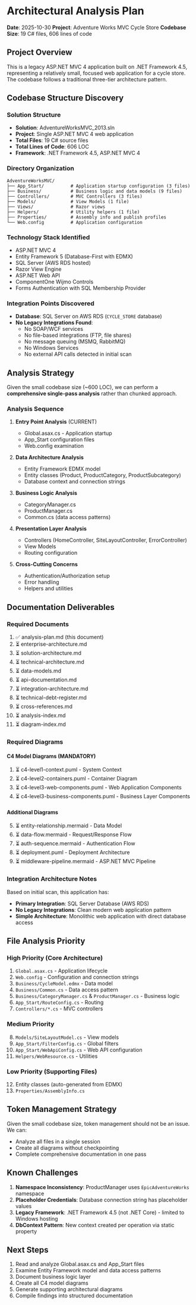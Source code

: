 # Architectural Analysis Plan
**Date**: 2025-10-30
**Project**: Adventure Works MVC Cycle Store
**Codebase Size**: 19 C# files, 606 lines of code

## Project Overview
This is a legacy ASP.NET MVC 4 application built on .NET Framework 4.5, representing a relatively small, focused web application for a cycle store. The codebase follows a traditional three-tier architecture pattern.

## Codebase Structure Discovery

### Solution Structure
- **Solution**: AdventureWorksMVC_2013.sln
- **Project**: Single ASP.NET MVC 4 web application
- **Total Files**: 19 C# source files
- **Total Lines of Code**: 606 LOC
- **Framework**: .NET Framework 4.5, ASP.NET MVC 4

### Directory Organization
```
AdventureWorksMVC/
├── App_Start/          # Application startup configuration (3 files)
├── Business/           # Business logic and data models (9 files)
├── Controllers/        # MVC Controllers (3 files)
├── Models/             # View Models (1 file)
├── Views/              # Razor views
├── Helpers/            # Utility helpers (1 file)
├── Properties/         # Assembly info and publish profiles
└── Web.config          # Application configuration
```

### Technology Stack Identified
- ASP.NET MVC 4
- Entity Framework 5 (Database-First with EDMX)
- SQL Server (AWS RDS hosted)
- Razor View Engine
- ASP.NET Web API
- ComponentOne Wijmo Controls
- Forms Authentication with SQL Membership Provider

### Integration Points Discovered
- **Database**: SQL Server on AWS RDS (`CYCLE_STORE` database)
- **No Legacy Integrations Found**:
  - No SOAP/WCF services
  - No file-based integrations (FTP, file shares)
  - No message queuing (MSMQ, RabbitMQ)
  - No Windows Services
  - No external API calls detected in initial scan

## Analysis Strategy

Given the small codebase size (~600 LOC), we can perform a **comprehensive single-pass analysis** rather than chunked approach.

### Analysis Sequence

1. **Entry Point Analysis** (CURRENT)
   - Global.asax.cs - Application startup
   - App_Start configuration files
   - Web.config examination

2. **Data Architecture Analysis**
   - Entity Framework EDMX model
   - Entity classes (Product, ProductCategory, ProductSubcategory)
   - Database context and connection strings

3. **Business Logic Analysis**
   - CategoryManager.cs
   - ProductManager.cs
   - Common.cs (data access patterns)

4. **Presentation Layer Analysis**
   - Controllers (HomeController, SiteLayoutController, ErrorController)
   - View Models
   - Routing configuration

5. **Cross-Cutting Concerns**
   - Authentication/Authorization setup
   - Error handling
   - Helpers and utilities

## Documentation Deliverables

### Required Documents
1. ✅ analysis-plan.md (this document)
2. ⏳ enterprise-architecture.md
3. ⏳ solution-architecture.md
4. ⏳ technical-architecture.md
5. ⏳ data-models.md
6. ⏳ api-documentation.md
7. ⏳ integration-architecture.md
8. ⏳ technical-debt-register.md
9. ⏳ cross-references.md
10. ⏳ analysis-index.md
11. ⏳ diagram-index.md

### Required Diagrams

#### C4 Model Diagrams (MANDATORY)
1. ⏳ c4-level1-context.puml - System Context
2. ⏳ c4-level2-containers.puml - Container Diagram
3. ⏳ c4-level3-web-components.puml - Web Application Components
4. ⏳ c4-level3-business-components.puml - Business Layer Components

#### Additional Diagrams
5. ⏳ entity-relationship.mermaid - Data Model
6. ⏳ data-flow.mermaid - Request/Response Flow
7. ⏳ auth-sequence.mermaid - Authentication Flow
8. ⏳ deployment.puml - Deployment Architecture
9. ⏳ middleware-pipeline.mermaid - ASP.NET MVC Pipeline

### Integration Architecture Notes
Based on initial scan, this application has:
- **Primary Integration**: SQL Server Database (AWS RDS)
- **No Legacy Integrations**: Clean modern web application pattern
- **Simple Architecture**: Monolithic web application with direct database access

## File Analysis Priority

### High Priority (Core Architecture)
1. `Global.asax.cs` - Application lifecycle
2. `Web.config` - Configuration and connection strings
3. `Business/CycleModel.edmx` - Data model
4. `Business/Common.cs` - Data access pattern
5. `Business/CategoryManager.cs` & `ProductManager.cs` - Business logic
6. `App_Start/RouteConfig.cs` - Routing
7. `Controllers/*.cs` - MVC controllers

### Medium Priority
8. `Models/SiteLayoutModel.cs` - View models
9. `App_Start/FilterConfig.cs` - Global filters
10. `App_Start/WebApiConfig.cs` - Web API configuration
11. `Helpers/WebResource.cs` - Utilities

### Low Priority (Supporting Files)
12. Entity classes (auto-generated from EDMX)
13. `Properties/AssemblyInfo.cs`

## Token Management Strategy
Given the small codebase size, token management should not be an issue. We can:
- Analyze all files in a single session
- Create all diagrams without checkpointing
- Complete comprehensive documentation in one pass

## Known Challenges
1. **Namespace Inconsistency**: ProductManager uses `EpicAdventureWorks` namespace
2. **Placeholder Credentials**: Database connection string has placeholder values
3. **Legacy Framework**: .NET Framework 4.5 (not .NET Core) - limited to Windows hosting
4. **DbContext Pattern**: New context created per operation via static property

## Next Steps
1. Read and analyze Global.asax.cs and App_Start files
2. Examine Entity Framework model and data access patterns
3. Document business logic layer
4. Create all C4 model diagrams
5. Generate supporting architectural diagrams
6. Compile findings into structured documentation
